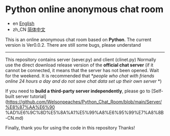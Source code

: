 # Python online anonymous chat room
- en [English](README.md)
- zh_CN [简体中文](README.zh_CN.md)

This is an online anonymous chat room based on **Python**. The current version is Ver0.0.2.
There are still some bugs, please understand

______________________________________________________________________________________________________________

This repository contains server (sever.py) and client (clinet.py)
Normally use the direct download release version of the **official chat server** (if it cannot be connected, it means that the server has not been opened. Wait for the weekend. It is recommended that **people who chat with friends online 24 hours a day and do not save chat data set up their own server* *)

If you need to **build a third-party server independently**, please go to [Self-built server tutorial](https://github.com/Welsonpeaches/Python_Chat_Room/blob/main/Server/%E8%87%AA%E6%90 %AD%E6%9C%8D%E5%8A%A1%E5%99%A8%E6%95%99%E7%A8%8B-CN.md)


Finally, thank you for using the code in this repository
Thanks!
